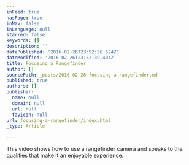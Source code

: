 ```yaml
---
inFeed: true
hasPage: true
inNav: false
inLanguage: null
starred: false
keywords: []
description: ''
datePublished: '2016-02-26T23:52:56.624Z'
dateModified: '2016-02-26T23:52:39.404Z'
title: Focusing a Rangefinder
author: []
sourcePath: _posts/2016-02-26-focusing-a-rangefinder.md
published: true
authors: []
publisher:
  name: null
  domain: null
  url: null
  favicon: null
url: focusing-a-rangefinder/index.html
_type: Article

---
```

This video shows how to use a rangefinder camera and speaks to the qualities that make it an enjoyable experience.